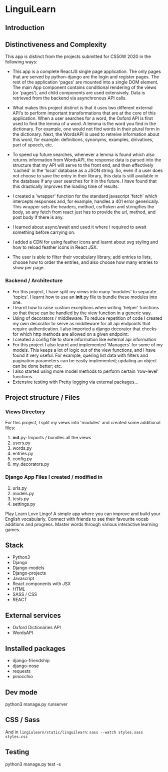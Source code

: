 # LinguiLearn


## Introduction


## Distinctiveness and Complexity
This app is distinct from the projects submitted for CS50W 2020 in the following ways:
- This app is a complete ReactJS single page application. The only pages that are served by python-django are the login and register pages. The rest of the application 'pages' are mounted into a single DOM element. The main App component contains conditional rendering of the views (or 'pages'), and child components are used extensively. Data is retrieved from the backend via asynchronous API calls.
- What makes this project distinct is that it uses two different external API's to perform important transformations that are at the core of this application. When a user searches for a word, the Oxford API is first used to find the lemma of a word. A lemma is the word you find in the dictionary. For example, one would not find words in their plural form in the dictionary. Next, the WordsAPI is used to retreive information about this word, for example: definitions, synonyms, examples, dirivatives, part of speech, etc. 
- To speed up future searches, whenever a lemma is found which also returns information from WordsAPI, the response data is parsed into the structure that my API will serve to the front end, and then effectively 'cached' in the 'local' database as a JSON string. So, even if a user does not choose to save the entry in their library, this data is still available in the database if any user searches for it in the future. I have found that this drastically improves the loading time of results.

- I created a 'wrapper' function for the standard javascript 'fetch' which intercepts responses and, for example, handles a 401 error generically. This wrapper sets the headers, method, csrftoken and stringifies the body, so any fetch from react just has to provide the url, method, and post body if there is any.
- I learned about async/await and used it where I required to await something before carrying on.
- I added a CDN for using feather icons and learnt about svg styling and how to reload feather icons in React JSX.
- The user is able to filter their vocabulary library, add entries to lists, choose how to order the entries, and also choose how many entries to show per page.


### Backend / Architecture
- For this project, I have split my views into many 'modules' to separate 'topics'. I learnt how to use an __init__.py file to bundle these modules into one.
- I learnt how to raise custom exceptions when writing 'helper' functions so that these can be handled by the view function in a generic way.
- Using of decorators  / middleware. To reduce repetition of code I created my own decorator to serve as middleware for all api endpoints that require authentication. I also imported a django decorator that checks for which http methods are allowed on a given endpoint.
- I created a config file to store information like external api information
- For this project I also learnt and implemented 'Managers' for some of my models. This keeps a lot of logic out of the view functions, and I have found it very useful. For example, quering list data with filters and pagination parameters can be easily implemented; updating an object can be done better; etc.
- I also started using more model methods to perform certain 'row-level' functions.
- Extensive testing with Pretty logging via external packages... 

## Project structure / Files

### Views Directory
For this project, I split my views into 'modules' and created some additional files:
1. __init__.py: Imports / bundles all the views
2. users.py
3. words.py
4. entries.py
5. config.py
6. my_decorators.py

### Django App Files I created / modified in
1. urls.py
2. models.py
3. tests.py
4. settings.py









Play Learn Love Lingo! A simple app where you can improve and build your English vocabularly. Connect with friends to see their favourite vocab additions and progress. Master words through various interactive learning games.


## Stack
- Python3
- Django
- Django-models
- Django-projects
- Javascript
- React components with JSX
- HTML
- SASS / CSS
- REACT

## External services
- Oxford Dictionaries API
- WordsAPI


## Installed packages
- django-friendship
- django-nose
- requests
- pinocchio

## Dev mode
python3 manage.py runserver

## CSS / Sass
And in `lingiulearn/static/linguilearn`:
`sass --watch styles.sass styles.css`

## Testing
python3 manage.py test -s

